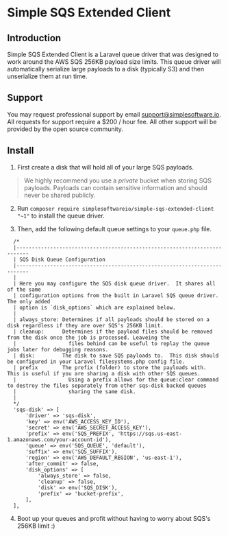 # Simple SQS Extended Client
## Introduction


Simple SQS Extended Client is a Laravel queue driver that was designed to work around the AWS SQS 256KB payload size limits.  This queue driver will automatically serialize large payloads to a disk (typically S3) and then unserialize them at run time. 

## Support

You may request professional support by email support@simplesoftware.io.  All requests for support require a $200 / hour fee.  All other support will be provided by the open source community.

## Install

1. First create a disk that will hold all of your large SQS payloads.

> We highly recommend you use a _private_ bucket when storing SQS payloads.  Payloads can contain sensitive information and should never be shared publicly.

2. Run `composer require simplesoftwareio/simple-sqs-extended-client "~1"` to install the queue driver. 

3. Then, add the following default queue settings to your `queue.php` file.

```
  /*
  |--------------------------------------------------------------------------
  | SQS Disk Queue Configuration
  |--------------------------------------------------------------------------
  |
  | Here you may configure the SQS disk queue driver.  It shares all of the same
  | configuration options from the built in Laravel SQS queue driver.  The only added
  | option is `disk_options` which are explained below.
  |
  | always_store: Determines if all payloads should be stored on a disk regardless if they are over SQS's 256KB limit.
  | cleanup:      Determines if the payload files should be removed from the disk once the job is processed. Leaveing the
  |                 files behind can be useful to replay the queue jobs later for debugging reasons.
  | disk:         The disk to save SQS payloads to.  This disk should be configured in your Laravel filesystems.php config file.
  | prefix        The prefix (folder) to store the payloads with.  This is useful if you are sharing a disk with other SQS queues.
  |                 Using a prefix allows for the queue:clear command to destroy the files separately from other sqs-disk backed queues
  |                 sharing the same disk.
  |
  */
  'sqs-disk' => [
      'driver' => 'sqs-disk',
      'key' => env('AWS_ACCESS_KEY_ID'),
      'secret' => env('AWS_SECRET_ACCESS_KEY'),
      'prefix' => env('SQS_PREFIX', 'https://sqs.us-east-1.amazonaws.com/your-account-id'),
      'queue' => env('SQS_QUEUE', 'default'),
      'suffix' => env('SQS_SUFFIX'),
      'region' => env('AWS_DEFAULT_REGION', 'us-east-1'),
      'after_commit' => false,
      'disk_options' => [
          'always_store' => false,
          'cleanup' => false,
          'disk' => env('SQS_DISK'),
          'prefix' => 'bucket-prefix',
      ],
  ],
```

4. Boot up your queues and profit without having to worry about SQS's 256KB limit :)
